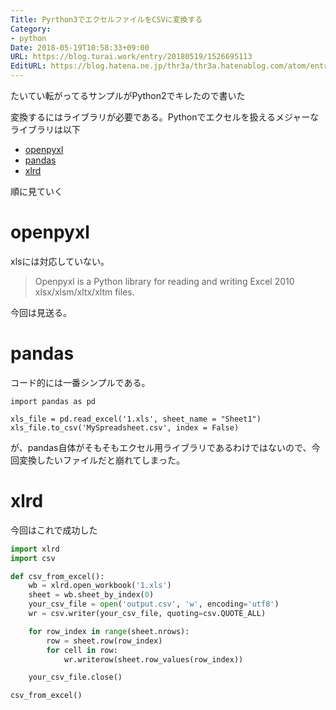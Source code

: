 ```yaml
---
Title: Pyrthon3でエクセルファイルをCSVに変換する
Category:
- python
Date: 2018-05-19T10:58:33+09:00
URL: https://blog.turai.work/entry/20180519/1526695113
EditURL: https://blog.hatena.ne.jp/thr3a/thr3a.hatenablog.com/atom/entry/17391345971645866874
---
```


たいてい転がってるサンプルがPython2でキレたので書いた

変換するにはライブラリが必要である。Pythonでエクセルを扱えるメジャーなライブラリは以下

- [openpyxl](https://openpyxl.readthedocs.io/en/stable/)
- [pandas](https://pandas.pydata.org/)
- [xlrd](https://github.com/python-excel/xlrd)

順に見ていく

# openpyxl

xlsには対応していない。

> Openpyxl is a Python library for reading and writing Excel 2010 xlsx/xlsm/xltx/xltm files.

今回は見送る。

# pandas

コード的には一番シンプルである。

```
import pandas as pd

xls_file = pd.read_excel('1.xls', sheet_name = "Sheet1")
xls_file.to_csv('MySpreadsheet.csv', index = False)
```

が、pandas自体がそもそもエクセル用ライブラリであるわけではないので、今回変換したいファイルだと崩れてしまった。

# xlrd

今回はこれで成功した

```python
import xlrd
import csv

def csv_from_excel():
    wb = xlrd.open_workbook('1.xls')
    sheet = wb.sheet_by_index(0)
    your_csv_file = open('output.csv', 'w', encoding='utf8')
    wr = csv.writer(your_csv_file, quoting=csv.QUOTE_ALL)

    for row_index in range(sheet.nrows):
        row = sheet.row(row_index)
        for cell in row:
            wr.writerow(sheet.row_values(row_index))

    your_csv_file.close()

csv_from_excel()
```
